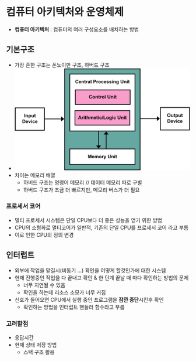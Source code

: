# 컴퓨터 아키텍처와 운영체제

- **컴퓨터 아키텍처** : 컴퓨터의 여러 구성요소를 배치하는 방법

## 기본구조

- 가장 흔한 구조는 폰노이만 구조, 하버드 구조
- ![Von_Neumann_Architecture](./asset/Von_Neumann_Architecture.svg)
- 차이는 메모리 배열
  - 하버드 구조는 명령어 메모리 // 데이터 메모리 따로 구별
  - 하버드 구조가 조금 더 빠르지만, 메모리 버스가 더 필요



### 프로세서 코어

- 멀티 프로세서 시스템은 단일 CPU보다 더 좋은 성능을 얻기 위한 방법
- CPU의 소형화로 멀티코어가 일반적, 기존의 단일 CPU를 프로세서 코어 라고 부름
- 이로 인한 CPU의 정의 변경



## 인터럽트

- 외부에 작업을 맡길시(비동기 ...) 확인을 어떻게 할것인가에 대한 시스템
- 현재 진행중인 작업을 다 끝내고 확인 & 한 단계 끝날 때 마다 확인하는 방법의 문제
  - 너무 지연될 수 있음
  - 확인을 하는데 리소스 소모가 너무 커짐
- 신호가 들어오면 CPU에서 실행 중인 프로그램을 **잠깐 중단**시킨후 확인
  - 확인하는 방법을 인터럽트 핸들러 함수라고 부름

### 고려할점

- 응답시간
- 현재 상태 저장 방법
  - 스택 구조 활용